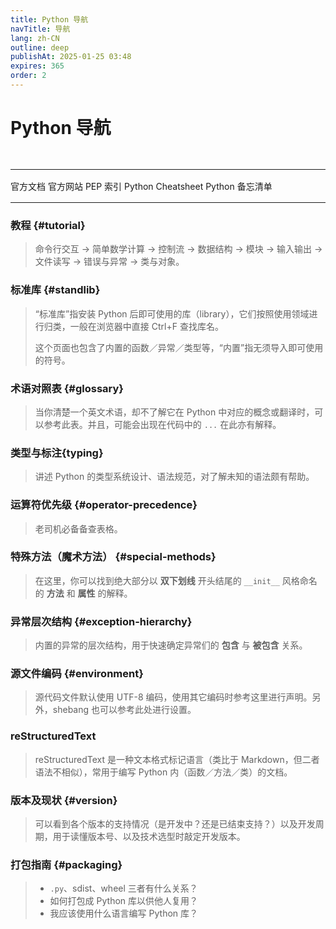 ```yaml
---
title: Python 导航
navTitle: 导航
lang: zh-CN
outline: deep
publishAt: 2025-01-25 03:48
expires: 365
order: 2
---
```


<script setup lang="ts">
import { spacer } from "@/commons.ts";
import SeeAlso from "@/components/SeeAlso.vue";
import SeeAlsoLink from "@/components/SeeAlsoLink.vue";
</script>

# Python 导航

<hr style="margin-top: 48px; margin-bottom: 16px"/>

<SeeAlso align="center" :sep="spacer">
    <SeeAlsoLink no-arrow href="https://docs.python.org/zh-cn/3/index.html">官方文档</SeeAlsoLink>
    <SeeAlsoLink no-arrow href="https://www.python.org/">官方网站</SeeAlsoLink>
    <SeeAlsoLink no-arrow href="https://peps.python.org/">PEP 索引</SeeAlsoLink>
    <SeeAlsoLink no-arrow href="https://cheatsheets.zip/python">Python Cheatsheet</SeeAlsoLink>
    <SeeAlsoLink no-arrow href="https://quickref.cn/docs/python.html">Python 备忘清单</SeeAlsoLink>
</SeeAlso>

<hr style="margin-top: 16px"/>

### 教程 {#tutorial}

<LinkCard href="https://docs.python.org/zh-cn/3/tutorial/index.html" text="Python 教程" />

> 命令行交互 → 简单数学计算 → 控制流 → 数据结构 → 模块 → 输入输出 → 文件读写 → 错误与异常 → 类与对象。

### 标准库 {#standlib}

<LinkCard href="https://docs.python.org/zh-cn/3/library/index.html" text="Python 标准库" />

> “标准库”指安装 Python 后即可使用的库（library），它们按照使用领域进行归类，一般在浏览器中直接 Ctrl+F 查找库名。
> 
> 这个页面也包含了内置的函数／异常／类型等，“内置”指无须导入即可使用的符号。

### 术语对照表 {#glossary}

<LinkCard href="https://docs.python.org/zh-cn/3/glossary.html" text="术语对照表" />

> 当你清楚一个英文术语，却不了解它在 Python 中对应的概念或翻译时，可以参考此表。并且，可能会出现在代码中的 `...` 在此亦有解释。

### 类型与标注{typing}

<LinkCard href="https://typing.python.org/en/latest/spec/" text="Python 类型系统规范（英文）" />

> 讲述 Python 的类型系统设计、语法规范，对了解未知的语法颇有帮助。

### 运算符优先级 {#operator-precedence}

<LinkCard href="https://docs.python.org/zh-cn/3/reference/expressions.html#operator-precedence" text="6.17. 运算符优先级" />

> 老司机必备备查表格。

### 特殊方法（魔术方法） {#special-methods}

<LinkCard href="https://docs.python.org/zh-cn/3/reference/datamodel.html#special-method-names" text="3.3. 特殊方法名称" />

> 在这里，你可以找到绝大部分以 **双下划线** 开头结尾的 `__init__` 风格命名的 **方法** 和 **属性** 的解释。

### 异常层次结构 {#exception-hierarchy}

<LinkCard href="https://docs.python.org/zh-cn/3/library/exceptions.html#exception-hierarchy" text="异常层次结构" />

> 内置的异常的层次结构，用于快速确定异常们的 **包含** 与 **被包含** 关系。

### 源文件编码 {#environment}

<LinkCard href="https://docs.python.org/zh-cn/3/tutorial/interpreter.html#the-interpreter-and-its-environment"
          text="2.2.1. 源文件的字符编码" />

> 源代码文件默认使用 UTF-8 编码，使用其它编码时参考这里进行声明。另外，shebang 也可以参考此处进行设置。

### reStructuredText

<LinkCard href="https://devguide.python.org/documentation/markup/"
          text="reStructuredText markup - Python Developer's Guide" />

> reStructuredText 是一种文本格式标记语言（类比于 Markdown，但二者语法不相似），常用于编写 Python 内（函数／方法／类）的文档。

### 版本及现状 {#version}

<LinkCard href="https://devguide.python.org/versions/" text="Python 教程" />
<LinkCard href="https://devguide.python.org/developer-workflow/development-cycle/index.html"
          text="Status of Python versions - Python Developer's Guide" />

> 可以看到各个版本的支持情况（是开发中？还是已结束支持？）以及开发周期，用于读懂版本号、以及技术选型时敲定开发版本。

### 打包指南 {#packaging}

<LinkCard href="https://packaging.python.org/en/latest/overview/"
          text="Overview of Python Packaging - Python Packaging User Guide" />

> - `.py`、sdist、wheel 三者有什么关系？
> - 如何打包成 Python 库以供他人复用？
> - 我应该使用什么语言编写 Python 库？
